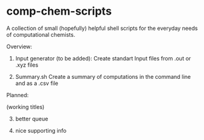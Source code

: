 # comp-chem-scripts
A collection of small (hopefully) helpful shell scripts for the everyday needs of computational chemists.


Overview:

1) Input generator (to be added):
Create standart Input files from .out or .xyz files

2) Summary.sh
Create a summary of computations in the command line and as a .csv file

Planned:

(working titles)

 3) better queue

 4) nice supporting info

